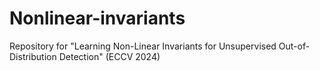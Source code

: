 # Nonlinear-invariants
Repository for "Learning Non-Linear Invariants for Unsupervised Out-of-Distribution Detection" (ECCV 2024)
